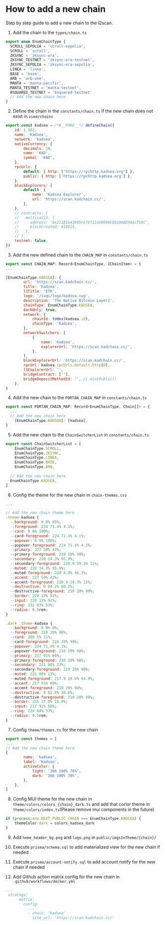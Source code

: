 # How to add a new chain

Step by step guide to add a new chain to the l2scan.

1. Add the chain to the `types/chain.ts`

```js
export enum EnumChainType {
  SCROLL_SEPOLIA = 'scroll-sepolia',
  SCROLL = 'scroll',
  ZKSYNC = 'zksync-era',
  ZKSYNC_TESTNET = 'zksync-era-testnet',
  ZKSYNC_SEPOLIA = 'zksync-era-sepolia',
  LINEA = 'linea',
  BASE = 'base',
  ARB = 'arb-one',
  MANTA = 'manta-pacific',
  MANTA_TESTNET = 'manta-testnet',
  BSQUARED_TESTNET = 'bsquared-testnet'
  // Add the new chain here
}
```

2. Define the chain in the `constants/chain.ts` if the new chain does not exist in `viem/chains`

```js
export const kadsea = /*#__PURE__*/ defineChain({
	id: 1_102,
	name: 'Kadsea',
	network: 'kadsea',
	nativeCurrency: {
		decimals: 18,
		name: 'KAD',
		symbol: 'KAD',
	},
	rpcUrls: {
		default: { http: ['https://rpchttp.kadsea.org'] },
		public: { http: ['https://rpchttp.kadsea.org'] },
	},
	blockExplorers: {
		default: {
			name: 'Kadsea Explorer',
			url: 'https://scan.kadchain.cc/',
		},
	},
	// contracts: {
	//   multicall3: {
	//     address: '0x211B1643b95Fe76f11eD8880EE810ABD9A4cf56C',
	//     blockCreated: 419915,
	//   },
	// },
	testnet: false,
})
```

3. Add the new defined chain to the `CHAIN_MAP` in `constants/chain.ts`

```js
export const CHAIN_MAP: Record<EnumChainType, IChainItem> = {
...

[EnumChainType.KADSEA]: {
		url: 'https://scan.kadchain.cc/',
		title: 'Kadsea',
		l1Title: 'ETH',
		logo: '/svgs/logo/kadsea.svg',
		description: 'The Native Bitcoin Layer2',
		chainType: EnumChainType.KADSEA,
		darkOnly: true,
		network: {
			chainId: toHex(kadsea.id),
			chainType: 'Kadsea',
		},
		networkSwitchers: [
			{
				name: 'Kadsea',
				explorerUrl: 'https://scan.kadchain.cc/',
			},
		],
		blockExplorerUrl: 'https://scan.kadchain.cc/',
		rpcUrl: kadsea.rpcUrls.default.http[0],
		l1ExplorerUrl: '',
		bridgeContract: [''],
		bridgeDepositMethodId: '', // mintPublic()
	},
}
```

4. Add the new chain to the `PORTAN_CHAIN_MAP` in `constants/chain.ts`

```js
export const PORTAN_CHAIN_MAP: Record<EnumChainType, Chain[]> = {
  ...
  // Add the new chain here
	[EnumChainType.KADSEA]: [kadsea],
}
```


5. Add the new chain to the `ChainSwitcherList` in `constants/chain.ts`

```js
export const ChainSwitcherList = [
	EnumChainType.SCROLL,
	EnumChainType.ZKSYNC,
	EnumChainType.LINEA,
	EnumChainType.BASE,
	EnumChainType.ARB,
  
  // Add the new chain here
  EnumChainType.KADSEA,
]
```

6. Config the theme for the new chain in `chain-themes.css`


```js
...

// Add the new chain theme here
.theme-kadsea {
  --background: 0 0% 95%;
  --foreground: 224 71.4% 4.1%;
  --card: 0 0% 100%;
  --card-foreground: 224 71.4% 4.1%;
  --popover: 0 0% 100%;
  --popover-foreground: 224 71.4% 4.1%;
  --primary: 227 59% 43%;
  --primary-foreground: 210 20% 98%;
  --secondary: 220 14.3% 95.9%;
  --secondary-foreground: 220.9 39.3% 11%;
  --muted: 220 14.3% 95.9%;
  --muted-foreground: 220 8.9% 46.1%;
  --accent: 227 59% 43%;
  --accent-foreground: 220.9 39.3% 11%;
  --destructive: 0 84.2% 60.2%;
  --destructive-foreground: 210 20% 98%;
  --border: 220 13% 91%;
  --input: 220 13% 91%;
  --ring: 221 83% 53%;
  --radius: 0.5rem;
}

.dark .theme-kadsea {
  --background: 0 0% 0%;
  --foreground: 210 20% 98%;
  --card: 200 5% 11%;
  --card-foreground: 210 20% 98%;
  --popover: 224 71.4% 4.1%;
  --popover-foreground: 210 20% 98%;
  --primary: 217 91% 60%;
  --primary-foreground: 210 20% 98%;
  --secondary: 221 86% 23%;
  --secondary-foreground: 210 20% 98%;
  --muted: 221 86% 23%;
  --muted-foreground: 217.9 10.6% 64.9%;
  --accent: 217 91% 60%;
  --accent-foreground: 210 20% 98%;
  --destructive: 0 62.8% 30.6%;
  --destructive-foreground: 210 20% 98%;
  --border: 215 27.9% 16.9%;
  --input: 217 91% 60%;
  --ring: 224 64% 33%;
  --radius: 0.5rem;
}
```

7. Config `theme/themes.ts` for the new chain

```js
export const themes = [
...
// Add the new chain theme here
{
		name: 'kadsea',
		label: 'Kadsea',
		activeColor: {
			light: '266 100% 70%',
			dark: '266 100% 70%',
		},
	},
]
```

8. Config MUI theme for the new chain in `theme/colors/colors_{chain}_dark.ts` and add that corlor theme in `theme/colors/index.ts`(Please remove mui components in the future)

```js
if (process.env.NEXT_PUBLIC_CHAIN === EnumChainType.KADSEA) {
	themeColor.dark = colors_kadsea_dark
}
```


9. Add `home_header_bg.png` and `logo.png` in `public/imgsInTheme/{chain}/`

10. Execute `prisma/schema.sql` to add materialized view for the new chain if needed

11. Execute `prisma/account-notify.sql` to add account notify for the new chain if needed

12. Add Github action matrix config for the new chain in `.github/workflows/docker.yml`

```yml
...
 strategy:
      matrix:
        config:
          ...
          - chain: 'kadsea'
            site_url: 'https://scan.kadchain.cc/'
```